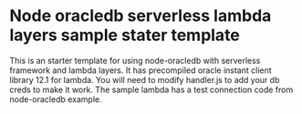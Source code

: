 # Node oracledb serverless lambda layers sample stater template
This is an starter template for using node-oracledb with serverless framework and lambda layers.
It has precompiled oracle instant client library 12.1 for lambda.
You will need to modify handler.js to add your db creds to make it work.
The sample lambda has a test connection code from node-oracledb example.